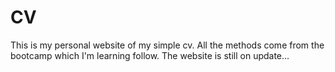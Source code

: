 # CV
This is my personal website of my simple cv.
All the methods come from the bootcamp which I'm learning follow.
The website is still on update...
